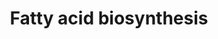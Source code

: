 ---
annotations:
- type: Pathway Ontology
  value: fatty acid biosynthetic pathway
authors:
- Kdahlquist
- MaintBot
- Michiel
- AlexanderPico
- Evelo
- Bassetfrog
- Jildau
- MartijnVanIersel
- Egonw
- Mkutmon
- Fehrhart
- Khanspers
- DeSl
- Eweitz
description: 'Fatty acid synthesis is the creation of fatty acids from acetyl-CoA
  and NADPH through the action of enzymes called fatty acid synthases. This process
  takes place in the cytoplasm of the cell. Most of the acetyl-CoA which is converted
  into fatty acids is derived from carbohydrates via the glycolytic pathway. Source:
  [https://en.wikipedia.org/wiki/Fatty_acid_synthesis Wikipedia]  Proteins on this
  pathway have targeted assays available via the [https://assays.cancer.gov/available_assays?wp_id=WP357
  CPTAC Assay Portal]'
last-edited: 2021-05-22
organisms:
- Homo sapiens
redirect_from:
- /index.php/Pathway:WP357
- /instance/WP357
schema-jsonld:
- '@context': https://schema.org/
  '@id': https://wikipathways.github.io/pathways/WP357.html
  '@type': Dataset
  creator:
    '@type': Organization
    name: WikiPathways
  description: 'Fatty acid synthesis is the creation of fatty acids from acetyl-CoA
    and NADPH through the action of enzymes called fatty acid synthases. This process
    takes place in the cytoplasm of the cell. Most of the acetyl-CoA which is converted
    into fatty acids is derived from carbohydrates via the glycolytic pathway. Source:
    [https://en.wikipedia.org/wiki/Fatty_acid_synthesis Wikipedia]  Proteins on this
    pathway have targeted assays available via the [https://assays.cancer.gov/available_assays?wp_id=WP357
    CPTAC Assay Portal]'
  keywords:
  - Fatty acyl CoA
  - Palmitate
  - ACACA
  - ACLY
  - FASN
  - ECHS1
  - Long-Chain fatty acid
  - ECHDC3
  - ACSL4
  - ACAS2
  - ACSL3
  - 3-ketoacyl-CoA
  - ECHDC2
  - Acetyl-ACP
  - SCD
  - ACAA2
  - Citrate
  - beta-hydroxybutyryl
  - TCA Cycle
  - Oxaloacetate
  - Acetyl-synthase
  - DECR1
  - Acyl-CoA (n+2)
  - Malonyl-CoA
  - ECH1
  - Acetyl-CoA
  - HADHSC
  - PECR
  - ACSL5
  - PC
  - ACSL1
  - Crotonoyl-ACP
  - ACACB
  - ECHDC1
  - Triacylglyceride Synthesis pathway
  - 3-L-Hydroxyacyl-CoA
  - MECR
  - trans-delta2-enoyl-CoA
  - Palmitoyl-ACP
  - Malonyl-ACP
  - Acetoacetyl-ACP
  - pyruvate
  - Butyryl-ACP
  - ACSL6
  license: CC0
  name: Fatty acid biosynthesis
seo: CreativeWork
title: Fatty acid biosynthesis
wpid: WP357
---